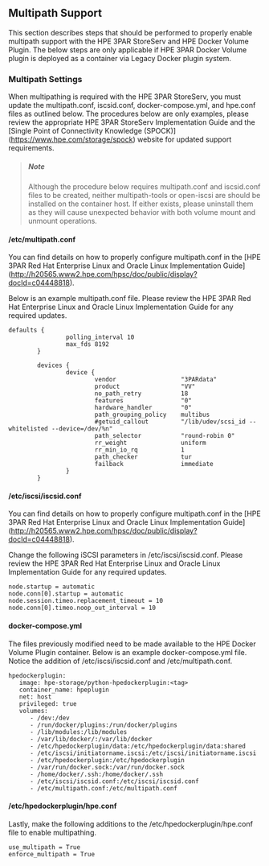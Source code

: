 ## Multipath Support

This section describes steps that should be performed to properly enable multipath support with the HPE 3PAR StoreServ and HPE Docker Volume Plugin. The below steps are only applicable if HPE 3PAR Docker Volume plugin is deployed as a container via Legacy Docker plugin system.

### Multipath Settings

When multipathing is required with the HPE 3PAR StoreServ, you must update the multipath.conf, iscsid.conf, docker-compose.yml, and hpe.conf files as outlined below.  The procedures below are only examples, please review the appropriate HPE 3PAR StoreServ Implementation Guide and the [Single Point of Connectivity Knowledge (SPOCK)] (https://www.hpe.com/storage/spock) website for updated support requirements.

> ##### Note
> Although the procedure below requires multipath.conf and iscsid.conf files to be created, neither multipath-tools or open-iscsi are should be installed on the container host.  If either exists, please uninstall them as they will cause unexpected behavior with both volume mount and unmount operations.

#### /etc/multipath.conf

You can find details on how to properly configure multipath.conf in the [HPE 3PAR Red Hat Enterprise Linux and Oracle Linux Implementation Guide] (http://h20565.www2.hpe.com/hpsc/doc/public/display?docId=c04448818).

Below is an example multipath.conf file. Please review the HPE 3PAR Red Hat Enterprise Linux and Oracle Linux Implementation Guide for any required updates.

```
defaults {
                polling_interval 10
                max_fds 8192
        }

        devices {
                device {
                        vendor                  "3PARdata"
                        product                 "VV"
                        no_path_retry           18
                        features                "0"
                        hardware_handler        "0"
                        path_grouping_policy    multibus
                        #getuid_callout         "/lib/udev/scsi_id --whitelisted --device=/dev/%n"
                        path_selector           "round-robin 0"
                        rr_weight               uniform
                        rr_min_io_rq            1
                        path_checker            tur
                        failback                immediate
                }
        }
```

#### /etc/iscsi/iscsid.conf

You can find details on how to properly configure multipath.conf in the [HPE 3PAR Red Hat Enterprise Linux and Oracle Linux Implementation Guide] (http://h20565.www2.hpe.com/hpsc/doc/public/display?docId=c04448818).

Change the following iSCSI parameters in /etc/iscsi/iscsid.conf.  Please review the HPE 3PAR Red Hat Enterprise Linux and Oracle Linux Implementation Guide for any required updates.

```
node.startup = automatic
node.conn[0].startup = automatic
node.session.timeo.replacement_timeout = 10
node.conn[0].timeo.noop_out_interval = 10
```

#### docker-compose.yml

The files previously modified need to be made available to the HPE Docker Volume Plugin container.  Below is an example docker-compose.yml file.  Notice the addition of /etc/iscsi/iscsid.conf and /etc/multipath.conf.

```
hpedockerplugin:
   image: hpe-storage/python-hpedockerplugin:<tag>
   container_name: hpeplugin
   net: host
   privileged: true
   volumes:
      - /dev:/dev
      - /run/docker/plugins:/run/docker/plugins
      - /lib/modules:/lib/modules
      - /var/lib/docker/:/var/lib/docker
      - /etc/hpedockerplugin/data:/etc/hpedockerplugin/data:shared
      - /etc/iscsi/initiatorname.iscsi:/etc/iscsi/initiatorname.iscsi
      - /etc/hpedockerplugin:/etc/hpedockerplugin
      - /var/run/docker.sock:/var/run/docker.sock
      - /home/docker/.ssh:/home/docker/.ssh
      - /etc/iscsi/iscsid.conf:/etc/iscsi/iscsid.conf
      - /etc/multipath.conf:/etc/multipath.conf
```

#### /etc/hpedockerplugin/hpe.conf

Lastly, make the following additions to the /etc/hpedockerplugin/hpe.conf file to enable multipathing.

 ```
use_multipath = True
enforce_multipath = True
```
